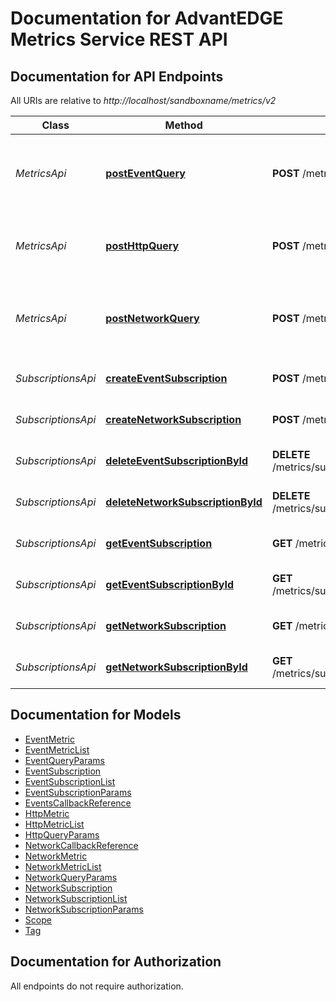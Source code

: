 # Documentation for AdvantEDGE Metrics Service REST API

<a name="documentation-for-api-endpoints"></a>
## Documentation for API Endpoints

All URIs are relative to *http://localhost/sandboxname/metrics/v2*

Class | Method | HTTP request | Description
------------ | ------------- | ------------- | -------------
*MetricsApi* | [**postEventQuery**](Apis/MetricsApi.md#posteventquery) | **POST** /metrics/query/event | Returns Event metrics according to specificed parameters
*MetricsApi* | [**postHttpQuery**](Apis/MetricsApi.md#posthttpquery) | **POST** /metrics/query/http | Returns Http metrics according to specificed parameters
*MetricsApi* | [**postNetworkQuery**](Apis/MetricsApi.md#postnetworkquery) | **POST** /metrics/query/network | Returns Network metrics according to specificed parameters
*SubscriptionsApi* | [**createEventSubscription**](Apis/SubscriptionsApi.md#createeventsubscription) | **POST** /metrics/subscriptions/event | Create an Event subscription
*SubscriptionsApi* | [**createNetworkSubscription**](Apis/SubscriptionsApi.md#createnetworksubscription) | **POST** /metrics/subscriptions/network | Create a Network subscription
*SubscriptionsApi* | [**deleteEventSubscriptionById**](Apis/SubscriptionsApi.md#deleteeventsubscriptionbyid) | **DELETE** /metrics/subscriptions/event/{subscriptionId} | Returns an Event subscription
*SubscriptionsApi* | [**deleteNetworkSubscriptionById**](Apis/SubscriptionsApi.md#deletenetworksubscriptionbyid) | **DELETE** /metrics/subscriptions/network/{subscriptionId} | Returns a Network subscription
*SubscriptionsApi* | [**getEventSubscription**](Apis/SubscriptionsApi.md#geteventsubscription) | **GET** /metrics/subscriptions/event | Returns all Event subscriptions
*SubscriptionsApi* | [**getEventSubscriptionById**](Apis/SubscriptionsApi.md#geteventsubscriptionbyid) | **GET** /metrics/subscriptions/event/{subscriptionId} | Returns an Event subscription
*SubscriptionsApi* | [**getNetworkSubscription**](Apis/SubscriptionsApi.md#getnetworksubscription) | **GET** /metrics/subscriptions/network | Returns all Network subscriptions
*SubscriptionsApi* | [**getNetworkSubscriptionById**](Apis/SubscriptionsApi.md#getnetworksubscriptionbyid) | **GET** /metrics/subscriptions/network/{subscriptionId} | Returns a Network subscription


<a name="documentation-for-models"></a>
## Documentation for Models

 - [EventMetric](./Models/EventMetric.md)
 - [EventMetricList](./Models/EventMetricList.md)
 - [EventQueryParams](./Models/EventQueryParams.md)
 - [EventSubscription](./Models/EventSubscription.md)
 - [EventSubscriptionList](./Models/EventSubscriptionList.md)
 - [EventSubscriptionParams](./Models/EventSubscriptionParams.md)
 - [EventsCallbackReference](./Models/EventsCallbackReference.md)
 - [HttpMetric](./Models/HttpMetric.md)
 - [HttpMetricList](./Models/HttpMetricList.md)
 - [HttpQueryParams](./Models/HttpQueryParams.md)
 - [NetworkCallbackReference](./Models/NetworkCallbackReference.md)
 - [NetworkMetric](./Models/NetworkMetric.md)
 - [NetworkMetricList](./Models/NetworkMetricList.md)
 - [NetworkQueryParams](./Models/NetworkQueryParams.md)
 - [NetworkSubscription](./Models/NetworkSubscription.md)
 - [NetworkSubscriptionList](./Models/NetworkSubscriptionList.md)
 - [NetworkSubscriptionParams](./Models/NetworkSubscriptionParams.md)
 - [Scope](./Models/Scope.md)
 - [Tag](./Models/Tag.md)


<a name="documentation-for-authorization"></a>
## Documentation for Authorization

All endpoints do not require authorization.
